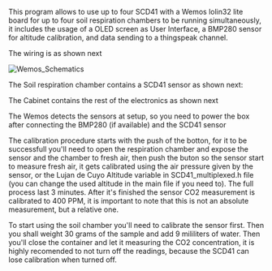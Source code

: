 This program allows to use up to four SCD41 with a Wemos lolin32 lite board for up to four soil respiration chambers to be running simultaneously, it includes the usage of a OLED screen as User Interface, a BMP280 sensor for altitude calibration, and data sending to a thingspeak channel.

The wiring is as shown next

![Wemos_Schematics](https://github.com/GenericLab/CO2-soil-respiration-chamber/blob/main/hardware/WEMOS-lolin32_Multiplexing_SCD41%20schematics/Lolin%20Multiplexing%20SCD41%20Wiring.png)

The Soil respiration chamber contains a SCD41 sensor as shown next:

The Cabinet contains the rest of the electronics as shown next

The Wemos detects the sensors at setup, so you need to power the box after connecting the BMP280 (if available) and the SCD41 sensor

The calibration procedure starts with the push of the botton, for it to be successfull you'll need to open the respiration chamber and expose the sensor and the chamber to fresh air, then push the buton so the sensor start to measure fresh air, it gets calibrated using the air pressure given by the sensor, or the Lujan de Cuyo Altitude variable in SCD41_multiplexed.h file (you can change the used altitude in the main file if you need to). The full process last 3 minutes. After it's finished the sensor CO2 measurement is calibrated to 400 PPM, it is important to note that this is not an absolute measurement, but a relative one.

To start using the soil chamber you'll need to calibrate the sensor first. Then you shall weight 30 grams of the sample and add 9 mililiters of water. Then you'll close the container and let it measuring the CO2 concentration, it is highly recomended to not turn off the readings, because the SCD41 can lose calibration when turned off.
